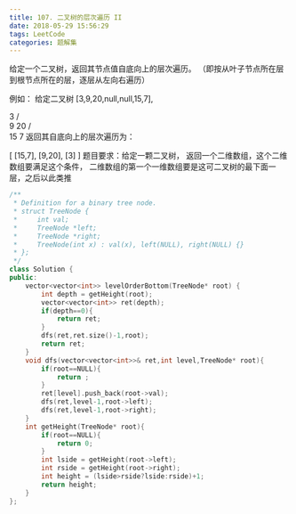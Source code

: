 ```yaml
---
title: 107. 二叉树的层次遍历 II
date: 2018-05-29 15:56:29
tags: LeetCode
categories: 题解集
---
```


给定一个二叉树，返回其节点值自底向上的层次遍历。 （即按从叶子节点所在层到根节点所在的层，逐层从左向右遍历）

例如：
给定二叉树 [3,9,20,null,null,15,7],

   3
   / \
  9  20
    /  \
   15   7
返回其自底向上的层次遍历为：

[
  [15,7],
  [9,20],
  [3]
]
题目要求：给定一颗二叉树，	返回一个二维数组，这个二维数组要满足这个条件， 二维数组的第一个一维数组要是这可二叉树的最下面一层，之后以此类推
```cpp
/**
 * Definition for a binary tree node.
 * struct TreeNode {
 *     int val;
 *     TreeNode *left;
 *     TreeNode *right;
 *     TreeNode(int x) : val(x), left(NULL), right(NULL) {}
 * };
 */
class Solution {
public:
    vector<vector<int>> levelOrderBottom(TreeNode* root) {
        int depth = getHeight(root);
        vector<vector<int>> ret(depth);
        if(depth==0){
            return ret;
        }
        dfs(ret,ret.size()-1,root);
        return ret;
    }
    void dfs(vector<vector<int>>& ret,int level,TreeNode* root){
        if(root==NULL){
            return ;
        }
        ret[level].push_back(root->val);
        dfs(ret,level-1,root->left);
        dfs(ret,level-1,root->right);
    }
    int getHeight(TreeNode* root){
        if(root==NULL){
            return 0;
        }
        int lside = getHeight(root->left);
        int rside = getHeight(root->right);
        int height = (lside>rside?lside:rside)+1;
        return height;
    }
};
```